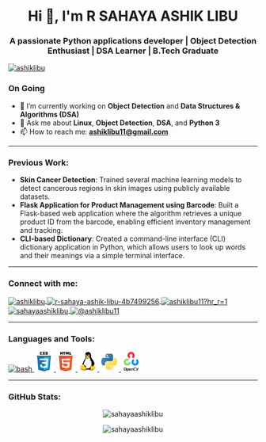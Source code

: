 <h1 align="center">Hi 👋, I'm R SAHAYA ASHIK LIBU</h1>
<h3 align="center">A passionate Python applications developer | Object Detection Enthusiast | DSA Learner | B.Tech Graduate</h3>

<p align="left"> 
  <a href="https://twitter.com/ashiklibu" target="blank">
    <img src="https://img.shields.io/twitter/follow/ashiklibu?logo=twitter&style=for-the-badge" alt="ashiklibu" />
  </a>
</p>

### On Going

- 🌱 I’m currently working on **Object Detection** and **Data Structures & Algorithms (DSA)**
- 💬 Ask me about **Linux**, **Object Detection**, **DSA**, and **Python 3**
- 📫 How to reach me: **ashiklibu11@gmail.com**

---

### Previous Work:

- **Skin Cancer Detection**: Trained several machine learning models to detect cancerous regions in skin images using publicly available datasets.
- **Flask Application for Product Management using Barcode**: Built a Flask-based web application where the algorithm retrieves a unique product ID from the barcode, enabling efficient inventory management and tracking.
- **CLI-based Dictionary**: Created a command-line interface (CLI) dictionary application in Python, which allows users to look up words and their meanings via a simple terminal interface.

---

### Connect with me:

<p align="left">
  <a href="https://twitter.com/ashiklibu" target="blank">
    <img align="center" src="https://raw.githubusercontent.com/rahuldkjain/github-profile-readme-generator/master/src/images/icons/Social/twitter.svg" alt="ashiklibu" height="30" width="40" />
  </a>
  <a href="https://linkedin.com/in/r-sahaya-ashik-libu-4b7499256" target="blank">
    <img align="center" src="https://raw.githubusercontent.com/rahuldkjain/github-profile-readme-generator/master/src/images/icons/Social/linked-in-alt.svg" alt="r-sahaya-ashik-libu-4b7499256" height="30" width="40" />
  </a>
  <a href="https://www.hackerrank.com/ashiklibu11?hr_r=1" target="blank">
    <img align="center" src="https://raw.githubusercontent.com/rahuldkjain/github-profile-readme-generator/master/src/images/icons/Social/hackerrank.svg" alt="ashiklibu11?hr_r=1" height="30" width="40" />
  </a>
  <a href="https://www.leetcode.com/sahayaashiklibu" target="blank">
    <img align="center" src="https://raw.githubusercontent.com/rahuldkjain/github-profile-readme-generator/master/src/images/icons/Social/leet-code.svg" alt="sahayaashiklibu" height="30" width="40" />
  </a>
  <a href="https://www.hackerearth.com/@ashiklibu11" target="blank">
    <img align="center" src="https://raw.githubusercontent.com/rahuldkjain/github-profile-readme-generator/master/src/images/icons/Social/hackerearth.svg" alt="@ashiklibu11" height="30" width="40" />
  </a>
</p>

---

### Languages and Tools:

<p align="left">
  <a href="https://www.gnu.org/software/bash/" target="_blank" rel="noreferrer">
    <img src="https://www.vectorlogo.zone/logos/gnu_bash/gnu_bash-icon.svg" alt="bash" width="40" height="40"/>
  </a>
  <a href="https://www.w3schools.com/css/" target="_blank" rel="noreferrer">
    <img src="https://raw.githubusercontent.com/devicons/devicon/master/icons/css3/css3-original-wordmark.svg" alt="css3" width="40" height="40"/>
  </a>
  <a href="https://www.w3.org/html/" target="_blank" rel="noreferrer">
    <img src="https://raw.githubusercontent.com/devicons/devicon/master/icons/html5/html5-original-wordmark.svg" alt="html5" width="40" height="40"/>
  </a>
  <a href="https://www.linux.org/" target="_blank" rel="noreferrer">
    <img src="https://raw.githubusercontent.com/devicons/devicon/master/icons/linux/linux-original.svg" alt="linux" width="40" height="40"/>
  </a>
  <a href="https://www.python.org" target="_blank" rel="noreferrer">
    <img src="https://raw.githubusercontent.com/devicons/devicon/master/icons/python/python-original.svg" alt="python" width="40" height="40"/>
  </a>
  <a href="https://opencv.org/" target="_blank" rel="noreferrer">
    <img src="https://raw.githubusercontent.com/devicons/devicon/master/icons/opencv/opencv-original-wordmark.svg" alt="opencv" width="40" height="40"/>
  </a>
</p>

---

### GitHub Stats:

<p align="center">
  <img src="https://github-readme-stats.vercel.app/api/top-langs?username=sahayaashiklibu&show_icons=true&locale=en&layout=compact" alt="sahayaashiklibu" />
</p>

<p align="center">
  <img src="https://github-readme-streak-stats.herokuapp.com/?user=sahayaashiklibu&" alt="sahayaashiklibu" />
</p>
